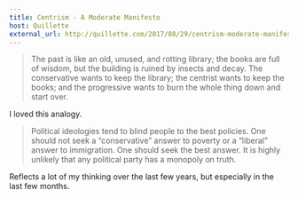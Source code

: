 ```yaml
---
title: Centrism - A Moderate Manifesto
host: Quillette
external_url: http://quillette.com/2017/08/29/centrism-moderate-manifesto/
---
```


> The past is like an old, unused, and rotting library; the books are full of wisdom, but the building is ruined by insects and decay. The conservative wants to keep the library; the centrist wants to keep the books; and the progressive wants to burn the whole thing down and start over.

I loved this analogy.

> Political ideologies tend to blind people to the best policies. One should not seek a “conservative” answer to poverty or a “liberal” answer to immigration. One should seek the best answer. It is highly unlikely that any political party has a monopoly on truth.

Reflects a lot of my thinking over the last few years, but especially in the last few months.